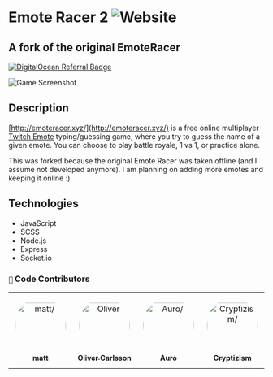 # Emote Racer 2 ![Website](https://img.shields.io/website?url=https%3A%2F%2Femoteracer.xyz)
## A fork of the original EmoteRacer
[![DigitalOcean Referral Badge](https://web-platforms.sfo2.digitaloceanspaces.com/WWW/Badge%203.svg)](https://www.digitalocean.com/?refcode=3470e3b80f7c&utm_campaign=Referral_Invite&utm_medium=Referral_Program&utm_source=badge)

![Game Screenshot](https://i.ibb.co/VJDpQfj/emoteracer-screenshot.jpg)

## Description
[http://emoteracer.xyz/](http://emoteracer.xyz/) is a free online multiplayer [Twitch Emote](https://www.twitch.tv/creatorcamp/en/learn-the-basics/emotes/) typing/guessing game, where you try to guess the name of a given emote. You can choose to play battle royale, 1 vs 1, or practice alone.

This was forked because the original Emote Racer was taken offline (and I assume not developed anymore). I am planning on adding more emotes and keeping it online :)

## Technologies
* JavaScript
* SCSS
* Node.js
* Express
* Socket.io

### `🙌` Code Contributors

<table>
<tr>
    <td align="center" style="word-wrap: break-word; width: 150.0; height: 150.0">
        <a href=https://github.com/mmattbtw>
            <img src=https://avatars.githubusercontent.com/u/30363562?v=4 width="100;"  style="border-radius:50%;align-items:center;justify-content:center;overflow:hidden;padding-top:10px" alt=matt/>
            <br />
            <sub style="font-size:14px"><b>matt</b></sub>
        </a>
    </td>
    <td align="center" style="word-wrap: break-word; width: 150.0; height: 150.0">
        <a href=https://github.com/carlssonk>
            <img src=https://avatars.githubusercontent.com/u/66022459?v=4 width="100;"  style="border-radius:50%;align-items:center;justify-content:center;overflow:hidden;padding-top:10px" alt=Oliver Carlsson/>
            <br />
            <sub style="font-size:14px"><b>Oliver Carlsson</b></sub>
        </a>
    </td>
    <td align="center" style="word-wrap: break-word; width: 150.0; height: 150.0">
        <a href=https://github.com/MrAuro>
            <img src=https://avatars.githubusercontent.com/u/35087590?v=4 width="100;"  style="border-radius:50%;align-items:center;justify-content:center;overflow:hidden;padding-top:10px" alt=Auro/>
            <br />
            <sub style="font-size:14px"><b>Auro</b></sub>
        </a>
    </td>
    <td align="center" style="word-wrap: break-word; width: 150.0; height: 150.0">
        <a href=https://github.com/Cryptizism>
            <img src=https://avatars.githubusercontent.com/u/60571306?v=4 width="100;"  style="border-radius:50%;align-items:center;justify-content:center;overflow:hidden;padding-top:10px" alt=Cryptizism/>
            <br />
            <sub style="font-size:14px"><b>Cryptizism</b></sub>
        </a>
    </td>
</tr>
</table>
